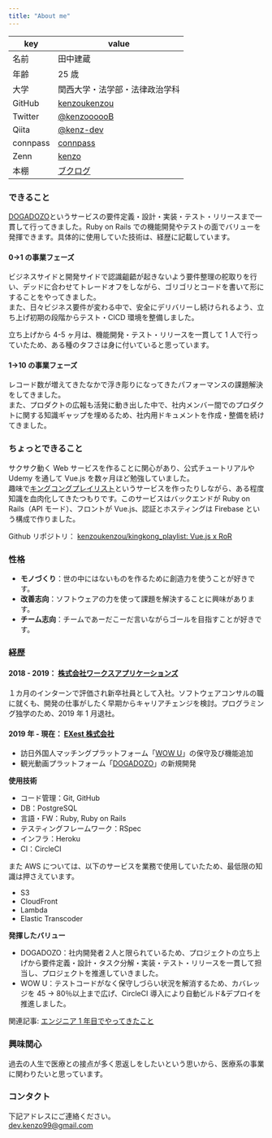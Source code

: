 ```yaml
---
title: "About me"
---
```


| key      | value                                                 |
| -------- | ----------------------------------------------------- |
| 名前     | 田中建蔵                                              |
| 年齢     | 25 歳                                                 |
| 大学     | 関西大学・法学部・法律政治学科                        |
| GitHub   | [kenzoukenzou](https://github.com/kenzoukenzou)       |
| Twitter  | [@kenzoooooB](https://twitter.com/kenzoooooB)         |
| Qiita    | [@kenz-dev](https://qiita.com/kenz-dev)               |
| connpass | [connpass](https://connpass.com/user/kenzoukenzou/)   |
| Zenn     | [kenzo](https://zenn.dev/kenzo)                       |
| 本棚     | [ブクログ](https://booklog.jp/users/4165b902f43abd44) |

### できること

[DOGADOZO](http://dogadozo.com/)というサービスの要件定義・設計・実装・テスト・リリースまで一貫して行ってきました。Ruby on Rails での機能開発やテストの面でバリューを発揮できます。具体的に使用していた技術は、経歴に記載しています。

#### 0->1 の事業フェーズ

ビジネスサイドと開発サイドで認識齟齬が起きないよう要件整理の舵取りを行い、デッドに合わせてトレードオフをしながら、ゴリゴリとコードを書いて形にすることをやってきました。  
また、日々ビジネス要件が変わる中で、安全にデリバリーし続けられるよう、立ち上げ初期の段階からテスト・CICD 環境を整備しました。

立ち上げから 4-5 ヶ月は、機能開発・テスト・リリースを一貫して 1 人で行っていたため、ある種のタフさは身に付いていると思っています。

#### 1->10 の事業フェーズ

レコード数が増えてきたなかで浮き彫りになってきたパフォーマンスの課題解決をしてきました。  
また、プロダクトの広報も活発に動き出した中で、社内メンバー間でのプロダクトに関する知識ギャップを埋めるため、社内用ドキュメントを作成・整備を続けてきました。

### ちょっとできること

サクサク動く Web サービスを作ることに関心があり、公式チュートリアルや Udemy を通して Vue.js を数ヶ月ほど勉強していました。  
趣味で[キングコングプレイリスト](https://playlist-2bf49.web.app/)というサービスを作ったりしながら、ある程度知識を血肉化してきたつもりです。このサービスはバックエンドが Ruby on Rails（API モード）、フロントが Vue.js、認証とホスティングは Firebase という構成で作りました。

Github リポジトリ： [kenzoukenzou/kingkong_playlist: Vue.js x RoR](https://github.com/kenzoukenzou/kingkong_playlist)

### 性格

- **モノづくり**：世の中にはないものを作るために創造力を使うことが好きです。
- **改善志向**：ソフトウェアの力を使って課題を解決することに興味があります。
- **チーム志向**：チームであーだこーだ言いながらゴールを目指すことが好きです。

### 経歴

#### 2018 - 2019： [株式会社ワークスアプリケーションズ](https://www.worksap.co.jp/)

１カ月のインターンで評価され新卒社員として入社。ソフトウェアコンサルの職に就くも、開発の仕事がしたく早期からキャリアチェンジを検討。プログラミング独学のため、2019 年 1 月退社。

#### 2019 年 - 現在： [EXest 株式会社](https://www.exest.jp/)

- 訪日外国人マッチングプラットフォーム「[WOW U](https://www.wowu.jp/)」の保守及び機能追加
- 観光動画プラットフォーム「[DOGADOZO](http://dogadozo.com/)」の新規開発

**使用技術**

- コード管理：Git, GitHub
- DB：PostgreSQL
- 言語・FW：Ruby, Ruby on Rails
- テスティングフレームワーク：RSpec
- インフラ：Heroku
- CI：CircleCI

また AWS については、以下のサービスを業務で使用していたため、最低限の知識は押さえています。

- S3
- CloudFront
- Lambda
- Elastic Transcoder

**発揮したバリュー**

- DOGADOZO：社内開発者２人と限られているため、プロジェクトの立ち上げから要件定義・設計・タスク分解・実装・テスト・リリースを一貫して担当し、プロジェクトを推進していきました。
- WOW U：テストコードがなく保守しづらい状況を解消するため、カバレッジを 45 → 80％以上まで広げ、CircleCI 導入により自動ビルド&デプロイを推進しました。

関連記事: [エンジニア 1 年目でやってきたこと](https://kenzoblog.vercel.app/posts/first-year-as-engineer)

### 興味関心

過去の人生で医療との接点が多く恩返しをしたいという思いから、医療系の事業に関わりたいと思っています。

### コンタクト

下記アドレスにご連絡ください。  
dev.kenzo99@gmail.com
